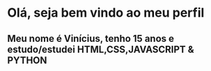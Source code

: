 <h1>Olá, seja bem vindo ao meu perfil</h1>
<h2>Meu nome é Vinícius, tenho 15 anos e estudo/estudei HTML,CSS,JAVASCRIPT & PYTHON</h2>


